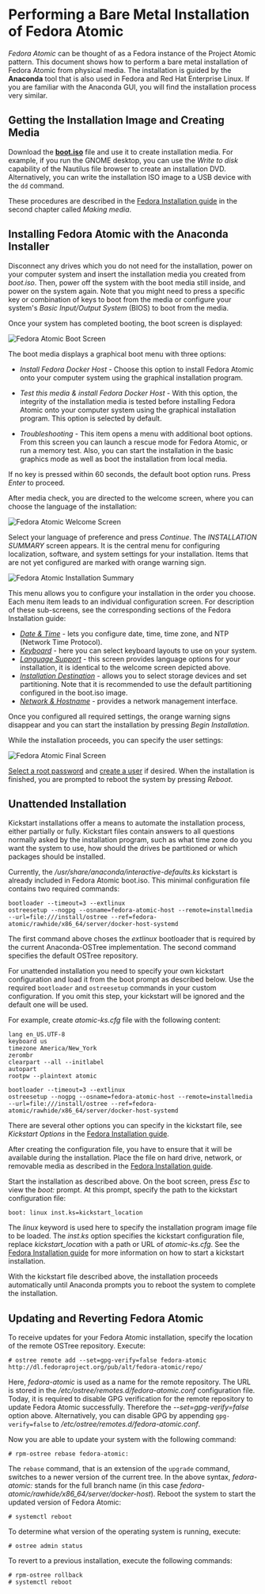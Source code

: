 Performing a Bare Metal Installation of Fedora Atomic 
=====================================================
*Fedora Atomic* can be thought of as a Fedora instance of the Project Atomic pattern. This document shows how to perform a bare metal installation of Fedora Atomic from physical media. The installation is guided by the **Anaconda** tool that is also used in Fedora and Red Hat Enterprise Linux. If you are familiar with the Anaconda GUI, you will find the installation process very similar.

## Getting the Installation Image and Creating Media

Download the [**boot.iso**](https://dl.fedoraproject.org/pub/alt/stage/22_Beta_RC3/Cloud_Atomic/x86_64/iso/Fedora-Cloud_Atomic-x86_64-22_Beta.iso) file and use it to create installation media. For example, if you run the GNOME desktop, you can use the *Write to disk* capability of the Nautilus file browser to create an installation DVD. Alternatively, you can write the installation ISO image to a USB device with the `dd` command.

These procedures are described in the [Fedora Installation guide](http://docs.fedoraproject.org/en-US/Fedora/20/html/Installation_Guide/sn-making-media.html) in the second chapter called *Making media*. 

## Installing Fedora Atomic with the Anaconda Installer

Disconnect any drives which you do not need for the installation, power on your computer system and insert the installation media you created from *boot.iso*. Then, power off the system with the boot media still inside, and power on the system again. Note that you might need to press a specific key or combination of keys to boot from the media or configure your system's *Basic Input/Output System* (BIOS) to boot from the media.

Once your system has completed booting, the boot screen is displayed: 

![Fedora Atomic Boot Screen](boot_screen1.png "Fedora Atomic Boot Screen")

The boot media displays a graphical boot menu with three options:

- *Install Fedora Docker Host* - Choose this option to install Fedora Atomic onto your computer system using the graphical installation program. 

- *Test this media & install Fedora Docker Host* -  With this option, the integrity of the installation media is tested before installing Fedora Atomic onto your computer system using the graphical installation program. This option is selected by default.

- *Troubleshooting* - This item opens a menu with additional boot options. From this screen you can launch a rescue mode for Fedora Atomic, or run a memory test. Also, you can start the installation in the basic graphics mode as well as boot the installation from local media.

If no key is pressed within 60 seconds, the default boot option runs. Press *Enter* to proceed. 

After media check, you are directed to the welcome screen, where you can choose the language of the installation:

![Fedora Atomic Welcome Screen](welcome_screen1.png "Fedora Atomic Welcome Screen")

Select your language of preference and press *Continue*. The *INSTALLATION SUMMARY* screen appears. It is the central menu for configuring localization, software, and system settings for your installation. Items that are not yet configured are marked with orange warning sign. 

![Fedora Atomic Installation Summary](installation_summary1.png "Fedora Atomic Installation Summary")

This menu allows you to configure your installation in the order you choose. Each menu item leads to an individual configuration screen. For description of these sub-screens, see the corresponding sections of the Fedora Installation guide:

- [*Date & Time*](http://docs.fedoraproject.org/en-US/Fedora/20/html/Installation_Guide/s1-timezone-x86.html) - lets you configure date, time, time zone, and NTP (Network Time Protocol).
- [*Keyboard*](http://docs.fedoraproject.org/en-US/Fedora/20/html/Installation_Guide/sn-keyboard-x86.html) - here you can select keyboard layouts to use on your system.  
- [*Language Support*](http://docs.fedoraproject.org/en-US/Fedora/20/html/Installation_Guide/language-support-x86.html) - this screen provides language options for your installation, it is identical to the welcome screen depicted above.
- [*Installation Destination*](http://docs.fedoraproject.org/en-US/Fedora/20/html/Installation_Guide/s1-diskpartsetup-x86.html) - allows you to select storage devices and set partitioning. Note that it is recommended to use the default partitioning configured in the boot.iso image.
- [*Network & Hostname*](http://docs.fedoraproject.org/en-US/Fedora/20/html/Installation_Guide/sn-Netconfig-x86.html) - provides a network management interface.

Once you configured all required settings, the orange warning signs disappear and you can start the installation by pressing *Begin Installation*.

While the installation proceeds, you can specify the user settings:

![Fedora Atomic Final Screen](final_screen1.png "Fedora Atomic Final Screen")

[Select a root password](http://docs.fedoraproject.org/en-US/Fedora/20/html/Installation_Guide/s1-progresshub-x86.html#sn-account_configuration-x86) and [create a user](http://docs.fedoraproject.org/en-US/Fedora/20/html/Installation_Guide/sn-firstboot-systemuser.html) if desired. When the installation is finished, you are prompted to reboot the system by pressing *Reboot*.

## Unattended Installation

Kickstart installations offer a means to automate the installation process, either partially or fully. Kickstart files contain answers to all questions normally asked by the installation program, such as what time zone do you want the system to use, how should the drives be partitioned or which packages should be installed. 

Currently, the */usr/share/anaconda/interactive-defaults.ks* kickstart is already included in Fedora Atomic boot.iso. This minimal configuration file contains two required commands:

    bootloader --timeout=3 --extlinux
    ostreesetup --nogpg --osname=fedora-atomic-host --remote=installmedia --url=file:///install/ostree --ref=fedora-atomic/rawhide/x86_64/server/docker-host-systemd

The first command above choses the *extlinux* bootloader that is required by the current Anaconda-OSTree implementation. The second command specifies the default OSTree repository.

For unattended installation you need to specify your own kickstart configuration and load it from the boot prompt as described below. Use the required `bootloader` and `ostreesetup` commands in your custom configuration. If you omit this step, your kickstart will be ignored and the default one will be used.

For example, create *atomic-ks.cfg* file with the following content:

    lang en_US.UTF-8
    keyboard us
    timezone America/New_York
    zerombr
    clearpart --all --initlabel
    autopart
    rootpw --plaintext atomic

    bootloader --timeout=3 --extlinux
    ostreesetup --nogpg --osname=fedora-atomic-host --remote=installmedia --url=file:///install/ostree --ref=fedora-atomic/rawhide/x86_64/server/docker-host-systemd

There are several other options you can specify in the kickstart file, see *Kickstart Options* in the [Fedora Installation guide](http://docs.fedoraproject.org/en-US/Fedora/20/html/Installation_Guide/s1-kickstart2-options.html). 

After creating the configuration file, you have to ensure that it will be available during the installation. Place the file on hard drive, network, or removable media as described in the [Fedora Installation guide](http://docs.fedoraproject.org/en-US/Fedora/20/html/Installation_Guide/s1-kickstart2-putkickstarthere.html).

Start the installation as described above. On the boot screen, press *Esc* to view the *boot:* prompt. At this prompt, specify the path to the kickstart configuration file:

    boot: linux inst.ks=kickstart_location 

The *linux* keyword is used here to specify the installation program image file to be loaded. The *inst.ks* option specifies the kickstart configuration file, replace *kickstart_location* with a path or URL of *atomic-ks.cfg*. See the [Fedora Installation guide](http://docs.fedoraproject.org/en-US/Fedora/20/html/Installation_Guide/s1-kickstart2-startinginstall.html) for more information on how to start a kickstart installation.

With the kickstart file described above, the installation proceeds automatically until Anaconda prompts you to reboot the system to complete the installation. 

## Updating and Reverting Fedora Atomic

To receive updates for your Fedora Atomic installation, specify the location of the remote OSTree repository. Execute:

    # ostree remote add --set=gpg-verify=false fedora-atomic http://dl.fedoraproject.org/pub/alt/fedora-atomic/repo/

Here, *fedora-atomic* is used as a name for the remote repository. The URL is stored in the */etc/ostree/remotes.d/fedora-atomic.conf* configuration file. Today, it is required to disable GPG verification for the remote repository to update Fedora Atomic successfully. Therefore the *--set=gpg-verify=false* option above. Alternatively, you can disable GPG by appending `gpg-verify=false` to */etc/ostree/remotes.d/fedora-atomic.conf*.

Now you are able to update your system with the following command:

    # rpm-ostree rebase fedora-atomic:

The `rebase` command, that is an extension of the `upgrade` command, switches to a newer version of the current tree. In the above syntax, *fedora-atomic:* stands for the full branch name (in this case *fedora-atomic/rawhide/x86_64/server/docker-host*). Reboot the system to start the updated version of Fedora Atomic:
   
    # systemctl reboot

To determine what version of the operating system is running, execute:

    # ostree admin status

To revert to a previous installation, execute the following commands:

    # rpm-ostree rollback
    # systemctl reboot

<!---
## Uninstalling Fedora Atomic

To remove Fedora Atomic from your computer, you must remove its boot loader information from your master boot record (MBR) and remove any partitions that contain the operating system. Please do not forget to back up any data you want to keep before proceeding.

The removal process varies depending on whether Fedora Atomic is the only operating system installed, or whether the computer is configured to dual-boot Fedora Atomic and another operating system. Fedora Installation guide describes both the [stand-alone](http://docs.fedoraproject.org/en-US/Fedora/20/html/Installation_Guide/ch-x86-uninstall.html#sn-x86-uninstall-single) and [dual-boot](http://docs.fedoraproject.org/en-US/Fedora/20/html/Installation_Guide/sn-x86-uninstall-dual.html) case for Fedora, and these instructions are applicable to Fedora Atomic too.

-->
